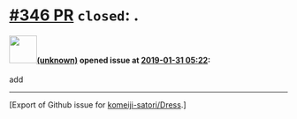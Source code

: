 # [\#346 PR](https://github.com/komeiji-satori/Dress/pull/346) `closed`: .

#### <img src="(unknown)" width="50">[(unknown)]((unknown)) opened issue at [2019-01-31 05:22](https://github.com/komeiji-satori/Dress/pull/346):

add




-------------------------------------------------------------------------------



[Export of Github issue for [komeiji-satori/Dress](https://github.com/komeiji-satori/Dress).]
